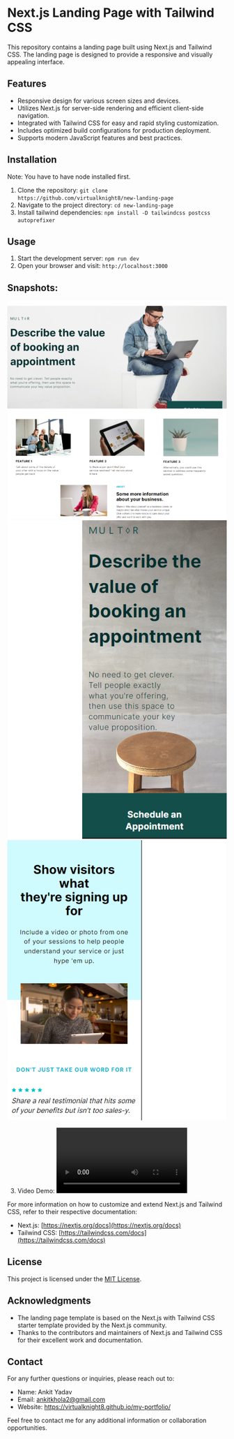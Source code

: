 # Next.js Landing Page with Tailwind CSS

This repository contains a landing page built using Next.js and Tailwind CSS. The landing page is designed to provide a responsive and visually appealing interface.

## Features

- Responsive design for various screen sizes and devices.
- Utilizes Next.js for server-side rendering and efficient client-side navigation.
- Integrated with Tailwind CSS for easy and rapid styling customization.
- Includes optimized build configurations for production deployment.
- Supports modern JavaScript features and best practices.

## Installation
Note: You have to have node installed first.
1. Clone the repository: `git clone https://github.com/virtualknight8/new-landing-page`
2. Navigate to the project directory: `cd new-landing-page`
3. Install tailwind dependencies: `npm install -D tailwindcss postcss autoprefixer`

## Usage

1. Start the development server: `npm run dev`
2. Open your browser and visit: `http://localhost:3000`

## Snapshots:
   ![header-desktop-view](image.png)
   ![Feature-footer-desktop view](image-1.png)
   ![header-mobile-view](image-2.png)
   ![video-comp-mobile-view](image-3.png)       

3. Video Demo:
                <video src=".\public\Demo.mp4" controls title="Launch Demo"></video>

For more information on how to customize and extend Next.js and Tailwind CSS, refer to their respective documentation:

- Next.js: [https://nextjs.org/docs](https://nextjs.org/docs)
- Tailwind CSS: [https://tailwindcss.com/docs](https://tailwindcss.com/docs)


## License

This project is licensed under the [MIT License](LICENSE).

## Acknowledgments

- The landing page template is based on the Next.js with Tailwind CSS starter template provided by the Next.js community.
- Thanks to the contributors and maintainers of Next.js and Tailwind CSS for their excellent work and documentation.

## Contact

For any further questions or inquiries, please reach out to:

- Name: Ankit Yadav
- Email: ankitkhola2@gmail.com
- Website: https://virtualknight8.github.io/my-portfolio/

Feel free to contact me for any additional information or collaboration opportunities.
